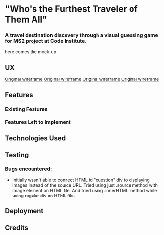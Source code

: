 # "Who's the Furthest Traveler of Them All"
### A travel destination discovery through a visual guessing game for MS2 project at Code Institute.

here comes the mock-up


## UX

[Original wireframe](https://raw.githubusercontent.com/Kadrilaanes/Who-s-the-furthest-traveler-of-them-all-/master/assets/images/wireframes/1.jpg)
[Original wireframe](https://raw.githubusercontent.com/Kadrilaanes/Who-s-the-furthest-traveler-of-them-all-/master/assets/images/wireframes/2.jpg)
[Original wireframe](https://raw.githubusercontent.com/Kadrilaanes/Who-s-the-furthest-traveler-of-them-all-/master/assets/images/wireframes/3.jpg)
[Original wireframe](https://raw.githubusercontent.com/Kadrilaanes/Who-s-the-furthest-traveler-of-them-all-/master/assets/images/wireframes/4.jpg)

## Features

### Existing Features

### Features Left to Implement

## Technologies Used

## Testing

### Bugs encountered: 

* Initially wasn't able to connect HTML id "question" div to displaying images instead of the source URL. Tried using just .source method with image element on HTML file. And tried using .innerHTML method while using regular div on HTML file. 

## Deployment

## Credits
